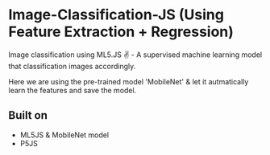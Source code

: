 # Image-Classification-JS (Using Feature Extraction + Regression)
Image classification using ML5.JS ✌️ - A supervised machine learning model that classification images accordingly.

Here we are using the pre-trained model 'MobileNet' & let it autmatically learn the features and save the model.

## Built on
- ML5JS & MobileNet model
- P5JS
